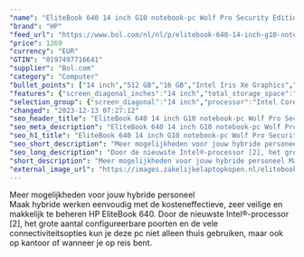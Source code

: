 ```yaml
---
"name": "EliteBook 640 14 inch G10 notebook-pc Wolf Pro Security Edition, 14\", Windows 11 Pro, Intel® Core™ i7, 16GB RAM, 512GB SSD, FHD"
"brand": "HP"
"feed_url": "https://www.bol.com/nl/nl/p/elitebook-640-14-inch-g10-notebook-pc-wolf-pro-security-edition-14-windows-11-pro-intel-core-i7-16gb-ram-512gb-ssd-fhd/9300000151425620"
"price": 1269
"currency": "EUR"
"GTIN": "0197497716641"
"supplier": "Bol.com"
"category": "Computer"
"bullet_points": ["14 inch","512 GB","16 GB","Intel Iris Xe Graphics","Windows"]
"features": {"screen_diagonal_inches":"14 inch","total_storage_space":"512 GB","memory_size":"16 GB","graphics_card":"Intel Iris Xe Graphics","operating_system":"Windows"}
"selection_group": {"screen_diagonal":"14 inch","processor":"Intel Core i7","changed_price_past_3_days":false,"product_family":"Elitebook"}
"changed": "2023-12-13 07:27:12"
"seo_header_title": "EliteBook 640 14 inch G10 notebook-pc Wolf Pro Security Edition, 14\", Windows 11 Pro, Intel® Core™ i7, 16GB RAM, 512GB SSD, FHD"
"seo_meta_description": "EliteBook 640 14 inch G10 notebook-pc Wolf Pro Security Edition, 14\", Windows 11 Pro, Intel® Core™ i7, 16GB RAM, 512GB SSD, FHD"
"seo_h1_title": "EliteBook 640 14 inch G10 notebook-pc Wolf Pro Security Edition, 14\", Windows 11 Pro, Intel® Core™ i7, 16GB RAM, 512GB SSD, FHD"
"seo_short_description": "Meer mogelijkheden voor jouw hybride personeel <br />Maak hybride werken eenvoudig met de kosteneffectieve, zeer veilige en makkelijk te beheren HP EliteBook 640."
"seo_long_description": "Door de nieuwste Intel®-processor [2], het grote aantal configureerbare poorten en de vele connectiviteitsopties kun je deze pc niet alleen thuis gebruiken, maar ook op kantoor of wanneer je op reis bent."
"short_description": "Meer mogelijkheden voor jouw hybride personeel Maak hybride werken eenvoudig met de kosteneffectieve, zeer veilige en makkelijk te beheren HP EliteBook 640. Door de nieuwste Intel®-processor [2], het grote aantal configureerbare poorten en de vele connectiviteitsopties kun je deze pc niet alleen thuis gebruiken, maar ook op kantoor of wanneer je op reis bent."
"external_image_url": "https://images.zakelijkelaptopkopen.nl/elitebook-640-14-inch-g10-notebook-pc-wolf-pro-security-edition-14-windows-11-pro-intel-core-i7-16gb-ram-512gb-ssd-fhd.webp"
---
```


Meer mogelijkheden voor jouw hybride personeel <br />Maak hybride werken eenvoudig met de kosteneffectieve, zeer veilige en makkelijk te beheren HP EliteBook 640. Door de nieuwste Intel®-processor [2], het grote aantal configureerbare poorten en de vele connectiviteitsopties kun je deze pc niet alleen thuis gebruiken, maar ook op kantoor of wanneer je op reis bent.